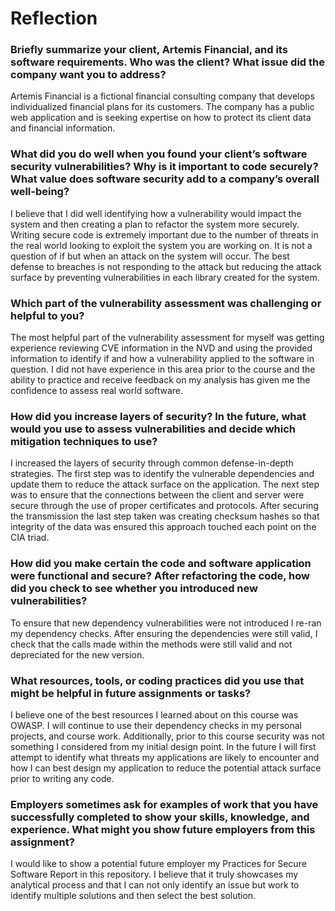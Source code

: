 # Reflection
### Briefly summarize your client, Artemis Financial, and its software requirements. Who was the client? What issue did the company want you to address?
Artemis Financial is a fictional financial consulting company that develops individualized financial plans for its customers. The company has a public web application and is seeking expertise on how to protect its client data and financial information.  

### What did you do well when you found your client’s software security vulnerabilities? Why is it important to code securely? What value does software security add to a company’s overall well-being?
I believe that I did well identifying how a vulnerability would impact the system and then creating a plan to refactor the system more securely. Writing secure code is extremely important due to the number of threats in the real world looking to exploit the system you are working on. It is not a question of if but when an attack on the system will occur. The best defense to breaches is not responding to the attack but reducing the attack surface by preventing vulnerabilities in each library created for the system.  

### Which part of the vulnerability assessment was challenging or helpful to you?
The most helpful part of the vulnerability assessment for myself was getting experience reviewing CVE information in the NVD and using the provided information to identify if and how a vulnerability applied to the software in question. I did not have experience in this area prior to the course and the ability to practice and receive feedback on my analysis has given me the confidence to assess real world software.  

### How did you increase layers of security? In the future, what would you use to assess vulnerabilities and decide which mitigation techniques to use?
I increased the layers of security through common defense-in-depth strategies. The first step was to identify the vulnerable dependencies and update them to reduce the attack surface on the application. The next step was to ensure that the connections between the client and server were secure through the use of proper certificates and protocols. After securing the transmission the last step taken was creating checksum hashes so that integrity of the data was ensured this approach touched each point on the CIA triad.  

### How did you make certain the code and software application were functional and secure? After refactoring the code, how did you check to see whether you introduced new vulnerabilities?
To ensure that new dependency vulnerabilities were not introduced I re-ran my dependency checks. After ensuring the dependencies were still valid, I check that the calls made within the methods were still valid and not depreciated for the new version.  

### What resources, tools, or coding practices did you use that might be helpful in future assignments or tasks?
I believe one of the best resources I learned about on this course was OWASP. I will continue to use their dependency checks in my personal projects, and course work. Additionally, prior to this course security was not something I considered from my initial design point. In the future I will first attempt to identify what threats my applications are likely to encounter and how I can best design my application to reduce the potential attack surface prior to writing any code.  

### Employers sometimes ask for examples of work that you have successfully completed to show your skills, knowledge, and experience. What might you show future employers from this assignment?  
I would like to show a potential future employer my Practices for Secure Software Report in this repository. I believe that it truly showcases my analytical process and that I can not only identify an issue but work to identify multiple solutions and then select the best solution.  
